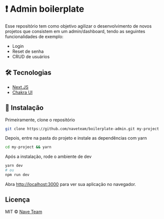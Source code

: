 # ❗️ Admin boilerplate

Esse repositório tem como objetivo agilizar o desenvolvimento de novos projetos que consistem em um admin/dashboard, tendo as seguintes funcionalidades de exemplo:

- Login
- Reset de senha
- CRUD de usuários

## 🛠 Tecnologias

- [Next.JS](https://nextjs.org/)
- [Chakra UI](https://chakra-ui.com/)

## 🚀 Instalação

Primeiramente, clone o repositório

```bash
git clone https://github.com/naveteam/boilerplate-admin.git my-project
```

Depois, entre na pasta do projeto e instale as dependências com yarn

```bash
cd my-project && yarn
```

Após a instalação, rode o ambiente de dev

```bash
yarn dev
# ou
npm run dev
```

Abra [http://localhost:3000](http://localhost:3000) para ver sua aplicação no navegador.

## Licença

MIT © [Nave Team](https://github.com/naveteam)
